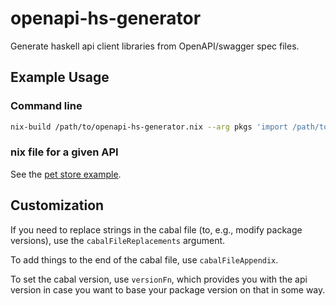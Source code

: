 # openapi-hs-generator

Generate haskell api client libraries from OpenAPI/swagger spec files.

## Example Usage

### Command line

```bash
nix-build /path/to/openapi-hs-generator.nix --arg pkgs 'import /path/to/nixpkgs {}' --arg specFile /path/to/specFile --argstr packageName myPackage --argstr baseModule MyPackage
```

### nix file for a given API

See the [pet store example](example).

## Customization

If you need to replace strings in the cabal file (to, e.g., modify package versions), use the `cabalFileReplacements` argument.

To add things to the end of the cabal file, use `cabalFileAppendix`.

To set the cabal version, use `versionFn`, which provides you with the api version in case you want to base your package version on that in some way.
